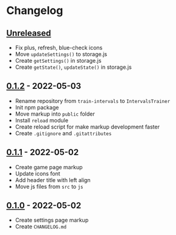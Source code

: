 # Changelog

## [Unreleased][unreleased]

- Fix plus, refresh, blue-check icons
- Move `updateSettings()` to storage.js
- Create `getSettings()` in storage.js
- Create `getState()`, `updateState()` in storage.js

## [0.1.2][] - 2022-05-03

- Rename repository from `train-intervals` to `IntervalsTrainer`
- Init npm package
- Move markup into `public` folder
- Install `reload` module
- Create reload script for make markup development faster
- Create `.gitignore` and `.gitattributes`

## [0.1.1][] - 2022-05-02

- Create game page markup
- Update icons font
- Add header title with left align
- Move js files from `src` to `js`

## [0.1.0][] - 2022-05-02

- Create settings page markup
- Create `CHANGELOG.md`

[unreleased]: https://github.com/nieopierzony/IntervalsTrainer/compare/v0.1.2....HEAD
[0.1.2]: https://github.com/nieopierzony/IntervalsTrainer/releases/tag/v0.1.2
[0.1.1]: https://github.com/nieopierzony/IntervalsTrainer/releases/tag/v0.1.1
[0.1.0]: https://github.com/nieopierzony/IntervalsTrainer/releases/tag/v0.1.0
